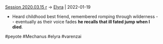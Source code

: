 ---
---

[Session 2020.03.15 r](../sessions/notes_matteo_brianedit/Session%202020.03.15%20r.md) -> [Elyra](TheWik-main/people/Elyra.md) | 2022-01-19
-   Heard childhood best friend, remembered romping through wilderness -- eventually as their voice fades **he recalls that ill fated jump when I died**.

#peyote #Mechanus #elyra #varenzai 